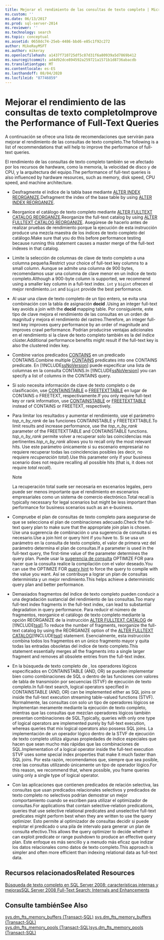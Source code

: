 ```yaml
---
title: Mejorar el rendimiento de las consultas de texto completo | Microsoft Docs
ms.custom: ''
ms.date: 06/13/2017
ms.prod: sql-server-2014
ms.reviewer: ''
ms.technology: search
ms.topic: conceptual
ms.assetid: 0658dc74-25eb-4486-bbd6-e85c1f92c272
author: MikeRayMSFT
ms.author: mikeray
ms.openlocfilehash: a1437f710725df5c87d31f6a80939a5d7869b412
ms.sourcegitcommit: ad4d92dce894592a259721a1571b1d8736abacdb
ms.translationtype: MT
ms.contentlocale: es-ES
ms.lasthandoff: 08/04/2020
ms.locfileid: "87746859"
---
```

# <a name="improve-the-performance-of-full-text-queries"></a><span data-ttu-id="1b374-102">Mejorar el rendimiento de las consultas de texto completo</span><span class="sxs-lookup"><span data-stu-id="1b374-102">Improve the Performance of Full-Text Queries</span></span>
  <span data-ttu-id="1b374-103">A continuación se ofrece una lista de recomendaciones que servirán para mejorar el rendimiento de las consultas de texto completo.</span><span class="sxs-lookup"><span data-stu-id="1b374-103">The following is a list of recommendations that will help to improve the performance of full-text queries.</span></span>  
  
 <span data-ttu-id="1b374-104">El rendimiento de las consultas de texto completo también se ve afectado por los recursos de hardware, como la memoria, la velocidad de disco y de CPU, y la arquitectura del equipo.</span><span class="sxs-lookup"><span data-stu-id="1b374-104">The performance of full-text queries is also influenced by hardware resources, such as memory, disk speed, CPU speed, and machine architecture.</span></span>  
  
-   <span data-ttu-id="1b374-105">Desfragmente el índice de la tabla base mediante [ALTER INDEX REORGANIZE](/sql/t-sql/statements/alter-index-transact-sql).</span><span class="sxs-lookup"><span data-stu-id="1b374-105">Defragment the index of the base table by using [ALTER INDEX REORGANIZE](/sql/t-sql/statements/alter-index-transact-sql).</span></span>  
  
-   <span data-ttu-id="1b374-106">Reorganice el catálogo de texto completo mediante [ALTER FULLTEXT CATALOG REORGANIZE](/sql/t-sql/statements/alter-fulltext-catalog-transact-sql).</span><span class="sxs-lookup"><span data-stu-id="1b374-106">Reorganize the full-text catalog by using [ALTER FULLTEXT CATALOG REORGANIZE](/sql/t-sql/statements/alter-fulltext-catalog-transact-sql).</span></span> <span data-ttu-id="1b374-107">Asegúrese de hacerlo antes de realizar pruebas de rendimiento porque la ejecución de esta instrucción produce una mezcla maestra de los índices de texto completo del catálogo.</span><span class="sxs-lookup"><span data-stu-id="1b374-107">Make sure that you do this before performance testing because running this statement causes a master merge of the full-text indexes in that catalog.</span></span>  
  
-   <span data-ttu-id="1b374-108">Limite la selección de columnas de clave de texto completo a una columna pequeña.</span><span class="sxs-lookup"><span data-stu-id="1b374-108">Restrict your choice of full-text key columns to a small column.</span></span> <span data-ttu-id="1b374-109">Aunque se admite una columna de 900 bytes, recomendamos usar una columna de clave menor en un índice de texto completo.</span><span class="sxs-lookup"><span data-stu-id="1b374-109">Although a 900-byte column is supported, we recommend using a smaller key column in a full-text index.</span></span> <span data-ttu-id="1b374-110">`int` y `bigint` ofrecen el mejor rendimiento.</span><span class="sxs-lookup"><span data-stu-id="1b374-110">`int` and `bigint` provide the best performance.</span></span>  
  
-   <span data-ttu-id="1b374-111">Al usar una clave de texto completo de un tipo entero, se evita una combinación con la tabla de asignación **docid** .</span><span class="sxs-lookup"><span data-stu-id="1b374-111">Using an integer full-text key avoids a join with the **docid** mapping table.</span></span> <span data-ttu-id="1b374-112">Por consiguiente, este tipo de clave mejora el rendimiento de las consultas en un orden de magnitud y mejora el rendimiento del rastreo.</span><span class="sxs-lookup"><span data-stu-id="1b374-112">Therefore, an integer full-text key improves query performance by an order of magnitude and improves crawl performance.</span></span> <span data-ttu-id="1b374-113">Podrían producirse ventajas adicionales en el rendimiento si la clave de texto completo también es la del índice clúster.</span><span class="sxs-lookup"><span data-stu-id="1b374-113">Additional performance benefits might result if the full-text key is also the clustered index key.</span></span>  
  
-   <span data-ttu-id="1b374-114">Combine varios predicados [CONTAINS](/sql/t-sql/queries/contains-transact-sql) en un predicado CONTAINS.</span><span class="sxs-lookup"><span data-stu-id="1b374-114">Combine multiple [CONTAINS](/sql/t-sql/queries/contains-transact-sql) predicates into one CONTAINS predicate.</span></span> <span data-ttu-id="1b374-115">En [!INCLUDE[ssNoVersion](../../includes/ssnoversion-md.md)] puede especificar una lista de columnas en la consulta CONTAINS.</span><span class="sxs-lookup"><span data-stu-id="1b374-115">In [!INCLUDE[ssNoVersion](../../includes/ssnoversion-md.md)] you can specify a list of columns in the CONTAINS query.</span></span>  
  
-   <span data-ttu-id="1b374-116">Si solo necesita información de clave de texto completo o de clasificación, use [CONTAINSTABLE](/sql/relational-databases/system-functions/containstable-transact-sql) o [FREETEXTTABLE](/sql/relational-databases/system-functions/freetexttable-transact-sql) en lugar de CONTAINS o FREETEXT, respectivamente.</span><span class="sxs-lookup"><span data-stu-id="1b374-116">If you only require full-text key or rank information, use [CONTAINSTABLE](/sql/relational-databases/system-functions/containstable-transact-sql) or [FREETEXTTABLE](/sql/relational-databases/system-functions/freetexttable-transact-sql) instead of CONTAINS or FREETEXT, respectively.</span></span>  
  
-   <span data-ttu-id="1b374-117">Para limitar los resultados y aumentar el rendimiento, use el parámetro *top_n_by_rank* de las funciones CONTAINSTABLE y FREETEXTTABLE.</span><span class="sxs-lookup"><span data-stu-id="1b374-117">To limit results and increase performance, use the *top_n_by_rank* parameter of the FREETEXTTABLE and CONTAINSTABLE functions.</span></span> <span data-ttu-id="1b374-118">*top_n_by_rank* permite volver a recuperar solo las coincidencias más pertinentes.</span><span class="sxs-lookup"><span data-stu-id="1b374-118">*top_n_by_rank* allows you to recall only the most relevant hits.</span></span> <span data-ttu-id="1b374-119">Use este parámetro únicamente si su escenario empresarial no requiere recuperar todas las coincidencias posibles (es decir, no requiere *recuperación total*).</span><span class="sxs-lookup"><span data-stu-id="1b374-119">Use this parameter only if your business scenario does not require recalling all possible hits (that is, it does not require *total recall*).</span></span>  
  
    > [!NOTE]  
    >  <span data-ttu-id="1b374-120">La recuperación total suele ser necesaria en escenarios legales, pero puede ser menos importante que el rendimiento en escenarios empresariales como un sistema de comercio electrónico.</span><span class="sxs-lookup"><span data-stu-id="1b374-120">Total recall is typically necessary for legal scenarios but might be less important than performance for business scenarios such as an e-business.</span></span>  
  
-   <span data-ttu-id="1b374-121">Compruebe el plan de consultas de texto completo para asegurarse de que se selecciona el plan de combinaciones adecuado.</span><span class="sxs-lookup"><span data-stu-id="1b374-121">Check the full-text query plan to make sure that the appropriate join plan is chosen.</span></span> <span data-ttu-id="1b374-122">Use una sugerencia de combinación o una sugerencia de consulta si es necesario.</span><span class="sxs-lookup"><span data-stu-id="1b374-122">Use a join hint or query hint if you have to.</span></span> <span data-ttu-id="1b374-123">Si se usa un parámetro en la consulta de texto completo, el valor de primera vez del parámetro determina el plan de consultas.</span><span class="sxs-lookup"><span data-stu-id="1b374-123">If a parameter is used in the full-text query, the first-time value of the parameter determines the query plan.</span></span> <span data-ttu-id="1b374-124">Puede usar la [sugerencia de consulta](/sql/t-sql/queries/hints-transact-sql-query) OPTIMIZE FOR para hacer que la consulta realice la compilación con el valor deseado.</span><span class="sxs-lookup"><span data-stu-id="1b374-124">You can use the OPTIMIZE FOR [query hint](/sql/t-sql/queries/hints-transact-sql-query) to force the query to compile with the value you want.</span></span> <span data-ttu-id="1b374-125">Así se contribuye a lograr un plan de consultas determinista y un mejor rendimiento.</span><span class="sxs-lookup"><span data-stu-id="1b374-125">This helps achieve a deterministic query plan and better performance.</span></span>  
  
-   <span data-ttu-id="1b374-126">Demasiados fragmentos del índice de texto completo pueden conducir a una degradación sustancial del rendimiento de las consultas.</span><span class="sxs-lookup"><span data-stu-id="1b374-126">Too many full-text index fragments in the full-text index, can lead to substantial degradation in query performance.</span></span> <span data-ttu-id="1b374-127">Para reducir el número de fragmentos, reorganice el catálogo de texto completo mediante la opción REORGANIZE de la instrucción [ALTER FULLTEXT CATALOG](/sql/t-sql/statements/alter-fulltext-catalog-transact-sql) de [!INCLUDE[tsql](../../includes/tsql-md.md)].</span><span class="sxs-lookup"><span data-stu-id="1b374-127">To reduce the number of fragments, reorganize the full-text catalog by using the REORGANIZE option of the [ALTER FULLTEXT CATALOG](/sql/t-sql/statements/alter-fulltext-catalog-transact-sql)[!INCLUDE[tsql](../../includes/tsql-md.md)] statement.</span></span> <span data-ttu-id="1b374-128">Esencialmente, esta instrucción combina todos los fragmentos en un único fragmento mayor y quita todas las entradas obsoletas del índice de texto completo.</span><span class="sxs-lookup"><span data-stu-id="1b374-128">This statement essentially merges all the fragments into a single larger fragment and removes all obsolete entries from the full-text index.</span></span>  
  
-   <span data-ttu-id="1b374-129">En la búsqueda de texto completo de , los operadores lógicos especificados en CONTAINSTABLE (AND, OR) se pueden implementar bien como combinaciones de SQL o dentro de las funciones con valores de tabla de transmisión por secuencias (STVF) de ejecución de texto completo.</span><span class="sxs-lookup"><span data-stu-id="1b374-129">In  full-text search, logical operators specified in CONTAINSTABLE (AND, OR) can be implemented either as SQL joins or inside the full-text execution streaming table-valued functions (STVF).</span></span> <span data-ttu-id="1b374-130">Normalmente, las consultas con solo un tipo de operadores lógicos se implementan meramente mediante la ejecución de texto completo, mientras que las consultas que mezclan operadores lógicos también presentan combinaciones de SQL.</span><span class="sxs-lookup"><span data-stu-id="1b374-130">Typically, queries with only one type of logical operators are implemented purely by full-text execution, whereas queries that mix logical operators also possess SQL joins.</span></span> <span data-ttu-id="1b374-131">La implementación de un operador lógico dentro de la STVF de ejecución de texto completo utiliza algunas propiedades de índice especiales que hacen que sean mucho más rápidas que las combinaciones de SQL.</span><span class="sxs-lookup"><span data-stu-id="1b374-131">Implementation of a logical operator inside the full-text execution STVF uses some special index properties that make it much faster than SQL joins.</span></span> <span data-ttu-id="1b374-132">Por esta razón, recomendamos que, siempre que sea posible, cree las consultas utilizando únicamente un tipo de operador lógico.</span><span class="sxs-lookup"><span data-stu-id="1b374-132">For this reason, we recommend that, where possible, you frame queries using only a single type of logical operator.</span></span>  
  
-   <span data-ttu-id="1b374-133">Con las aplicaciones que contienen predicados de relación selectiva, las consultas que usan predicados relacionales selectivos y predicados de texto completo no selectivos podrían demostrar un mejor comportamiento cuando se escriben para utilizar el optimizador de consultas.</span><span class="sxs-lookup"><span data-stu-id="1b374-133">For applications that contain selective-relation predications, queries that use selective relational predicates and unselective full-text predicates might perform best when they are written to use the query optimizer.</span></span> <span data-ttu-id="1b374-134">Esto permite al optimizador de consultas decidir si puede explotar el predicado o una pila de intervalo para generar un plan de consulta efectivo.</span><span class="sxs-lookup"><span data-stu-id="1b374-134">This allows the query optimizer to decide whether it can exploit predicate or range pushdown to produce an effective query plan.</span></span> <span data-ttu-id="1b374-135">Este enfoque es más sencillo y a menudo más eficaz que indizar los datos relacionales como datos de texto completo.</span><span class="sxs-lookup"><span data-stu-id="1b374-135">This approach is simpler and often more efficient than indexing relational data as full-text data.</span></span>  
  
## <a name="related-resources"></a><span data-ttu-id="1b374-136">Recursos relacionados</span><span class="sxs-lookup"><span data-stu-id="1b374-136">Related Resources</span></span>  
 [<span data-ttu-id="1b374-137">Búsqueda de texto completo en SQL Server 2008: características internas y mejoras</span><span class="sxs-lookup"><span data-stu-id="1b374-137">SQL Server 2008 Full-Text Search: Internals and Enhancements</span></span>](https://go.microsoft.com/fwlink/?LinkId=129544)  
  
## <a name="see-also"></a><span data-ttu-id="1b374-138">Consulte también</span><span class="sxs-lookup"><span data-stu-id="1b374-138">See Also</span></span>  
 <span data-ttu-id="1b374-139">[sys.dm_fts_memory_buffers &#40;Transact-SQL&#41;](/sql/relational-databases/system-dynamic-management-views/sys-dm-fts-memory-buffers-transact-sql) </span><span class="sxs-lookup"><span data-stu-id="1b374-139">[sys.dm_fts_memory_buffers &#40;Transact-SQL&#41;](/sql/relational-databases/system-dynamic-management-views/sys-dm-fts-memory-buffers-transact-sql) </span></span>  
 [<span data-ttu-id="1b374-140">sys.dm_fts_memory_pools &#40;Transact-SQL&#41;</span><span class="sxs-lookup"><span data-stu-id="1b374-140">sys.dm_fts_memory_pools &#40;Transact-SQL&#41;</span></span>](/sql/relational-databases/system-dynamic-management-views/sys-dm-fts-memory-pools-transact-sql)  
  
  

